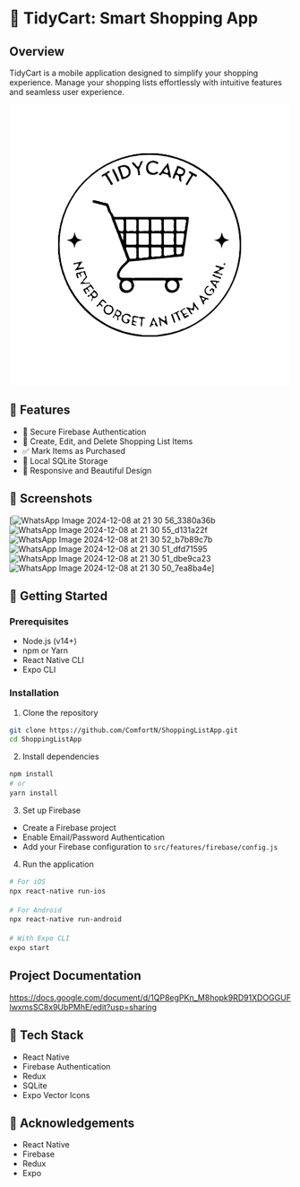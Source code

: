 # 🛒 TidyCart: Smart Shopping App

## Overview

TidyCart is a mobile application designed to simplify your shopping experience. Manage your shopping lists effortlessly with intuitive features and seamless user experience.

![TidyCart Logo](assets/my-cart.png)

## 🌟 Features

- 🔐 Secure Firebase Authentication
- 📝 Create, Edit, and Delete Shopping List Items
- ✅ Mark Items as Purchased
- 💾 Local SQLite Storage
- 🎨 Responsive and Beautiful Design

## 📱 Screenshots

[![WhatsApp Image 2024-12-08 at 21 30 56_3380a36b](https://github.com/user-attachments/assets/596c4132-b45f-4576-869d-d3fe1f1ca39f)
![WhatsApp Image 2024-12-08 at 21 30 55_d131a22f](https://github.com/user-attachments/assets/6ba1599a-b89d-4e6b-aacd-ae54e0785716)
![WhatsApp Image 2024-12-08 at 21 30 52_b7b89c7b](https://github.com/user-attachments/assets/c281f977-07e7-45dc-8671-545b4b86866d)
![WhatsApp Image 2024-12-08 at 21 30 51_dfd71595](https://github.com/user-attachments/assets/8f799a95-7562-407d-abc7-6874b2328afb)
![WhatsApp Image 2024-12-08 at 21 30 51_dbe9ca23](https://github.com/user-attachments/assets/0a56bc13-d6f3-4c09-86d0-4897162a7c12)
![WhatsApp Image 2024-12-08 at 21 30 50_7ea8ba4e](https://github.com/user-attachments/assets/3dbbde1a-7ab5-42d5-827f-a029fd824a58)]

## 🚀 Getting Started

### Prerequisites

- Node.js (v14+)
- npm or Yarn
- React Native CLI
- Expo CLI

### Installation

1. Clone the repository
```bash
git clone https://github.com/ComfortN/ShoppingListApp.git
cd ShoppingListApp
```

2. Install dependencies
```bash
npm install
# or
yarn install
```

3. Set up Firebase
- Create a Firebase project
- Enable Email/Password Authentication
- Add your Firebase configuration to `src/features/firebase/config.js`

4. Run the application
```bash
# For iOS
npx react-native run-ios

# For Android
npx react-native run-android

# With Expo CLI
expo start
```

## Project Documentation

https://docs.google.com/document/d/1QP8egPKn_M8hopk9RD91XDOGGUFlwxmsSC8x9UbPMhE/edit?usp=sharing


## 🔧 Tech Stack

- React Native
- Firebase Authentication
- Redux
- SQLite
- Expo Vector Icons


## 🙏 Acknowledgements

- React Native
- Firebase
- Redux
- Expo
